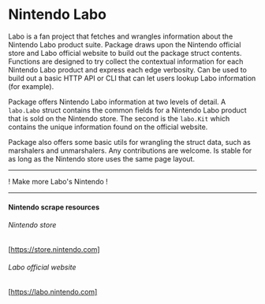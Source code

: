 # Nintendo Labo

Labo is a fan project that fetches and wrangles information about the Nintendo Labo product suite. Package draws upon the Nintendo official store and Labo official website to build out the package struct contents. Functions are designed to try collect the contextual information for each Nintendo Labo product and express each edge verbosity. Can be used to build out a basic HTTP API or CLI that can let users lookup Labo information (for example).

Package offers Nintendo Labo information at two levels of detail. A `labo.Labo` struct contains the common fields for a Nintendo Labo product that is sold on the Nintendo store. The second is the `labo.Kit` which contains the unique information found on the official website. 

Package also offers some basic utils for wrangling the struct data, such as marshalers and unmarshalers. Any contributions are welcome. Is stable for as long as the Nintendo store uses the same page layout.

----

! Make more Labo's Nintendo !

----

#### Nintendo scrape resources
###### Nintendo store
[https://store.nintendo.com]
###### Labo official website
[https://labo.nintendo.com]
